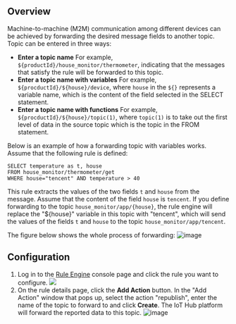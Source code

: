 [//]: # (chinagitpath:XXXXX)

## Overview
Machine-to-machine (M2M) communication among different devices can be achieved by forwarding the desired message fields to another topic. Topic can be entered in three ways:
- **Enter a topic name**
For example, ```${productId}/house_monitor/thermometer```, indicating that the messages that satisfy the rule will be forwarded to this topic.
- **Enter a topic name with variables**
For example, ```${procductId}/${house}/device```, where ```house``` in the ```${}``` represents a variable name, which is the content of the field selected in the SELECT statement.
- **Enter a topic name with functions**
For example, ```${procductId}/${house}/topic(1)```, where ```topic(1)``` is to take out the first level of data in the source topic which is the topic in the FROM statement.

Below is an example of how a forwarding topic with variables works. Assume that the following rule is defined:

```
SELECT temperature as t, house 
FROM house_monitor/thermometer/get 
WHERE house="tencent" AND temperature > 40
```

This rule extracts the values of the two fields ```t``` and ```house``` from the message. Assume that the content of the field ```house``` is ```tencent```. If you define forwarding to the topic ```house_monitor/app/{house}```, the rule engine will replace the "${house}" variable in this topic with "tencent", which will send the values of the fields ```t``` and ```house``` to the topic ```house_monitor/app/tencent```.

The figure below shows the whole process of forwarding:
![image](https://mc.qcloudimg.com/static/img/2fd61f602479ab39f47e7d6eb4f93558/gui3.png)
## Configuration
1. Log in to the [Rule Engine](https://console.cloud.tencent.com/iotcloud/rules/rule) console page and click the rule you want to configure.
![](https://main.qcloudimg.com/raw/0a0a0e5bc48aa0d4492ac0b8d3c7413c.png)
2. On the rule details page, click the **Add Action** button. In the "Add Action" window that pops up, select the action "republish", enter the name of the topic to forward to and click **Create**. The IoT Hub platform will forward the reported data to this topic.
![image](https://main.qcloudimg.com/raw/1b87e2ca055b5d0581c2fe7e6568c8fb.png)

